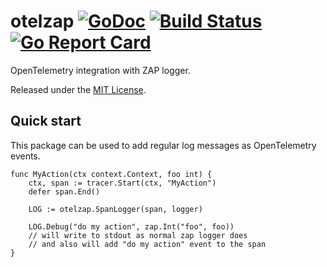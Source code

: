 # otelzap [![GoDoc][doc-img]][doc] [![Build Status][ci-img]][ci] [![Go Report Card][reportcard-img]][reportcard]

OpenTelemetry integration with ZAP logger.

Released under the [MIT License](LICENSE).


## Quick start

This package can be used to add regular log messages as OpenTelemetry events.

```{.go}
func MyAction(ctx context.Context, foo int) {
    ctx, span := tracer.Start(ctx, "MyAction")
    defer span.End()

    LOG := otelzap.SpanLogger(span, logger)

    LOG.Debug("do my action", zap.Int("foo", foo))
    // will write to stdout as normal zap logger does
    // and also will add "do my action" event to the span
}
```




[doc-img]: https://godoc.org/github.com/Pilatuz/otelzap?status.svg
[doc]: https://godoc.org/github.com/Pilatuz/otelzap
[ci-img]: https://github.com/Pilatuz/otelzap/actions/workflows/go.yml/badge.svg
[ci]: https://github.com/Pilatuz/otelzap/actions
[reportcard-img]: https://goreportcard.com/badge/github.com/Pilatuz/otelzap
[reportcard]: https://goreportcard.com/report/github.com/Pilatuz/otelzap

